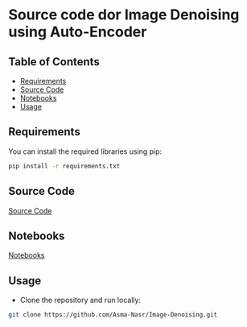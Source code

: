 # Source code dor Image Denoising using Auto-Encoder

## Table of Contents

- [Requirements](#requirements)
- [Source Code](#SourceCode)
- [Notebooks](#Notebooks)
- [Usage](#usage)

## Requirements
You can install the required libraries using pip:

```bash
pip install -r requirements.txt
```
## Source Code
[Source Code](https://github.com/Asma-Nasr/Image-Denoising/tree/main/src)

## Notebooks
[Notebooks](https://github.com/Asma-Nasr/Image-Denoising/tree/main/Notebooks)

## Usage 

- Clone the repository and run locally:
```bash
git clone https://github.com/Asma-Nasr/Image-Denoising.git
```
